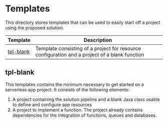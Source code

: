 # Templates

This directory stores templates that can be used to easily start off a project using the proposed solution.

| Template | Description |
| -------- | ----------- |
| [tpl-blank](https://github.com/rovati/agnostic-serverless/tree/main/templates/tpl-blank) | Template consisting of a project for resource configuration and a project of a blank function |

## tpl-blank

This templates contains the minimum necessary to get started on a serverless app project. It consists of the following elements:

1. A project containing the solution pipeline and a blank Java class usable to define and configure app resources
2. A project to implement a function. The project already contains dependencies for the integration of functions, queues and databases.